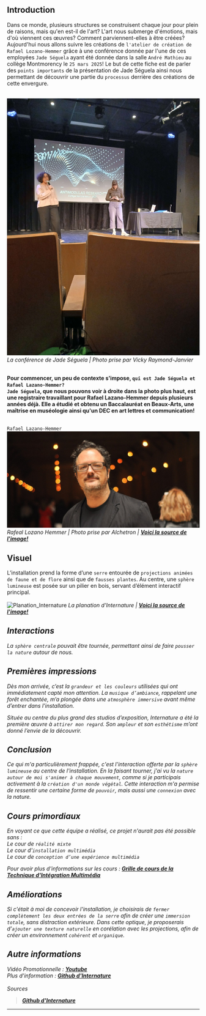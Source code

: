 ## Introduction
Dans ce monde, plusieurs structures se construisent chaque jour pour plein de raisons, mais qu'en est-il de l'art? L'art nous submerge d'émotions, mais d'où viennent ces œuvres? Comment parviennent-elles à être créées? Aujourd'hui nous allons suivre les créations de `l'atelier de création de Rafael Lozano-Hemmer` grâce à une conférence donnée par l'une de ces employées `Jade Séguela` ayant été donnée dans la salle `André Mathieu` au collège Montmorency le `25 mars 2025`! Le but de cette fiche est de parler des `points importants` de la présentation de Jade Séguela ainsi nous permettant de découvrir une partie du `processus` derrière des créations de cette envergure.<br><br>

![conference](medias/conference_jade_seguela.jpg)
<i>La conférence de Jade Séguela | Photo prise par Vicky Raymond-Janvier</i><br><br>

**Pour commencer, un peu de contexte s'impose, `qui est Jade Séguela et Rafael Lazano-Hemmer?`<br>
`Jade Séguela`, que nous pouvons voir à droite dans la photo plus haut, est une registraire travaillant pour Rafael Lazano-Hemmer depuis plusieurs années déjà. Elle a étudié et obtenu un Baccalauréat en Beaux-Arts, une maîtrise en muséologie ainsi qu'un DEC en art lettres et communication!**

##


`Rafael Lazano-Hemmer`
![rafeal_lozano_hemmer](medias/rafael_lozano_hemmer.jpg)
<i>Rafeal Lozano Hemmer | Photo prise par Alchetron | **[Voici la source de l'image!](https://www.widewalls.ch/artists/rafael-lozano-hemmer)** </i>






## Visuel
L’installation prend la forme d’une `serre` entourée de `projections animées de faune et de flore` ainsi que de `fausses plantes`. Au centre, une `sphère lumineuse` est posée sur un pilier en bois, servant d’élément interactif principal.<br><br>
![Planation_Internature](medias/plantation_internature.jpg)
<i>La planation d'Internature | **[Voici la source de l'image!](https://tprangers.github.io/internature/#/30_production/60_plantation/)** <i>

## Interactions
La `sphère centrale` pouvait être tournée, permettant ainsi de faire `pousser la nature` autour de nous.

## Premières impressions
Dès mon arrivée, c’est la `grandeur et les couleurs` utilisées qui ont immédiatement capté mon attention. La `musique d’ambiance`, rappelant une forêt enchantée, m’a plongée dans une `atmosphère immersive` avant même d’entrer dans l’installation.

Située au centre du plus grand des studios d’exposition, Internature a été la première œuvre à `attirer mon regard`. Son `ampleur` et son `esthétisme` m’ont donné l’envie de la découvrir.

## Conclusion
Ce qui m'a particulièrement frappée, c'est l'interaction offerte par la `sphère lumineuse` au centre de l'installation. En la faisant tourner, j'ai vu la `nature autour de moi s'animer à chaque mouvement`, comme si je participais activement à la `création d'un monde végétal`. Cette interaction m'a permise de ressentir une certaine forme de `pouvoir`, mais aussi une `connexion` avec la nature.

## Cours primordiaux
En voyant ce que cette équipe a réalisé, ce projet n'aurait pas été possible sans :<br>
Le cour de `réalité mixte`<br>
Le cour d'`installation multimédia`<br>
Le cour de `conception d’une expérience multimédia`<br>

Pour avoir plus d'informations sur les cours : **[Grille de cours de la Technique d'Intégration Multimédia](https://www.cmontmorency.qc.ca/programmes/nos-programmes-detudes/techniques/techniques-dintegration-multimedia/grille-de-cours/)**

## Améliorations
Si c'était à moi de concevoir l'installation, je choisirais de `fermer complètement les deux entrées de la serre` afin de créer une `immersion totale`, sans distraction extérieure. Dans cette optique, je proposerais d’`ajouter une texture naturelle` en corélation avec les projections, afin de créer un environnement `cohérent` et `organique`.

## Autre informations
Vidéo Promotionnelle : **[Youtube](https://www.youtube.com/watch?v=vxIGUEq9AZg&t=1s)** <br>
Plus d'information : **[Github d'Internature](https://tprangers.github.io/internature/#)** <br><br>
Sources
> **[Github d'Internature](https://tprangers.github.io/internature/#)**

***
